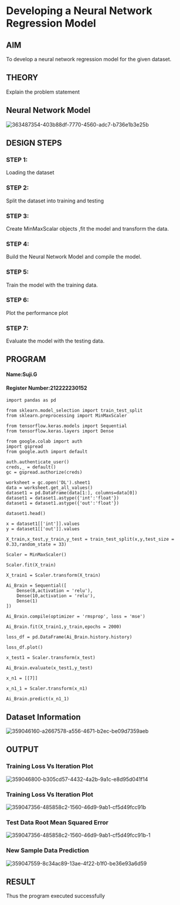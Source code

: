 # Developing a Neural Network Regression Model

## AIM
To develop a neural network regression model for the given dataset.

## THEORY
Explain the problem statement

## Neural Network Model
![363487354-403b88df-7770-4560-adc7-b736e1b3e25b](https://github.com/user-attachments/assets/da689c06-58a6-497b-898b-9564879588ec)

## DESIGN STEPS
### STEP 1:
Loading the dataset

### STEP 2:
Split the dataset into training and testing

### STEP 3:
Create MinMaxScalar objects ,fit the model and transform the data.

### STEP 4:
Build the Neural Network Model and compile the model.

### STEP 5:
Train the model with the training data.

### STEP 6:
Plot the performance plot

### STEP 7:
Evaluate the model with the testing data.
## PROGRAM

#### Name:Suji.G
#### Register Number:212222230152
```
import pandas as pd

from sklearn.model_selection import train_test_split
from sklearn.preprocessing import MinMaxScaler

from tensorflow.keras.models import Sequential
from tensorflow.keras.layers import Dense

from google.colab import auth
import gspread
from google.auth import default

auth.authenticate_user()
creds,_ = default()
gc = gspread.authorize(creds)

worksheet = gc.open('DL').sheet1
data = worksheet.get_all_values()
dataset1 = pd.DataFrame(data[1:], columns=data[0])
dataset1 = dataset1.astype({'int':'float'})
dataset1 = dataset1.astype({'out':'float'})

dataset1.head()

x = dataset1[['int']].values
y = dataset1[['out']].values

X_train,x_test,y_train,y_test = train_test_split(x,y,test_size = 0.33,random_state = 33)

Scaler = MinMaxScaler()

Scaler.fit(X_train)

X_train1 = Scaler.transform(X_train)

Ai_Brain = Sequential([
    Dense(8,activation = 'relu'),
    Dense(10,activation = 'relu'),
    Dense(1)
])

Ai_Brain.compile(optimizer = 'rmsprop', loss = 'mse')

Ai_Brain.fit(X_train1,y_train,epochs = 2000)

loss_df = pd.DataFrame(Ai_Brain.history.history)

loss_df.plot()

x_test1 = Scaler.transform(x_test)

Ai_Brain.evaluate(x_test1,y_test)

x_n1 = [[7]]

x_n1_1 = Scaler.transform(x_n1)

Ai_Brain.predict(x_n1_1)
```
## Dataset Information
![359046160-a2667578-a556-4671-b2ec-be09d7359aeb](https://github.com/user-attachments/assets/f9b48dc4-869a-4f6a-88f7-043efa66eeff)

## OUTPUT
### Training Loss Vs Iteration Plot
![359046800-b305cd57-4432-4a2b-9a1c-e8d95d041f14](https://github.com/user-attachments/assets/41ce6089-39cd-4784-b8f1-285de34ef118)

### Training Loss Vs Iteration Plot
![359047356-485858c2-1560-46d9-9ab1-cf5d49fcc91b](https://github.com/user-attachments/assets/99db7a43-cd36-47d4-9ba1-88261b662a74)

### Test Data Root Mean Squared Error
![359047356-485858c2-1560-46d9-9ab1-cf5d49fcc91b-1](https://github.com/user-attachments/assets/a27f6f62-ee92-43b0-85cd-5df847076cab)

### New Sample Data Prediction
![359047559-8c34ac89-13ae-4f22-b1f0-be36e93a6d59](https://github.com/user-attachments/assets/1b20de0c-ad45-44e2-8b26-795ed15d36b5)

## RESULT
Thus the program executed successfully
